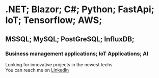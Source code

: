 # .NET; Blazor; C#; Python; FastApi; IoT; Tensorflow; AWS;
## MSSQL; MySQL; PostGreSQL; InfluxDB;
### Business management applications; IoT Applications; AI

Looking for innovative projects in the newest techs<br>
You can reach me on <a href="https://www.linkedin.com/in/natan-miziołek-7aa13419a/">LinkedIn</a> 

<!---
Faekrrr/Faekrrr is a ✨ special ✨ repository because its `README.md` (this file) appears on your GitHub profile.
You can click the Preview link to take a look at your changes.
--->
